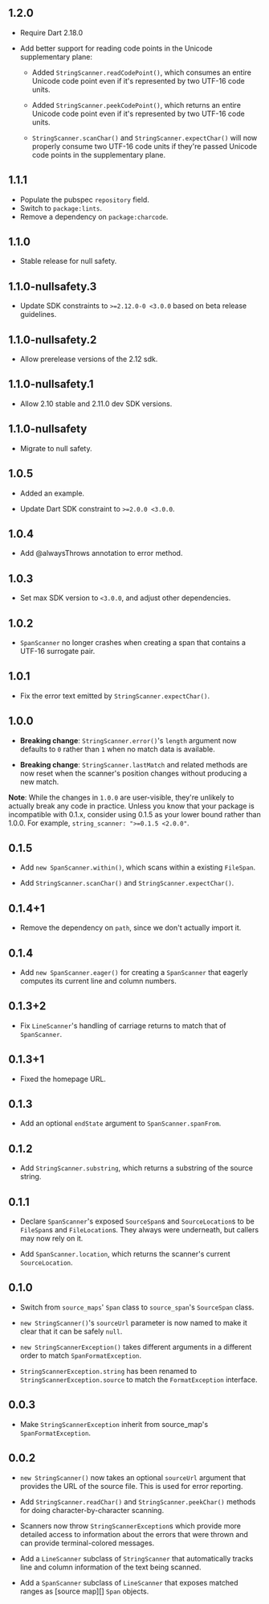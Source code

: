 ## 1.2.0

* Require Dart 2.18.0

* Add better support for reading code points in the Unicode supplementary plane:

  * Added `StringScanner.readCodePoint()`, which consumes an entire Unicode code
    point even if it's represented by two UTF-16 code units.

  * Added `StringScanner.peekCodePoint()`, which returns an entire Unicode code
    point even if it's represented by two UTF-16 code units.

  * `StringScanner.scanChar()` and `StringScanner.expectChar()` will now
    properly consume two UTF-16 code units if they're passed Unicode code points
    in the supplementary plane.

## 1.1.1

* Populate the pubspec `repository` field.
* Switch to `package:lints`.
* Remove a dependency on `package:charcode`.

## 1.1.0

* Stable release for null safety.

## 1.1.0-nullsafety.3

* Update SDK constraints to `>=2.12.0-0 <3.0.0` based on beta release
  guidelines.

## 1.1.0-nullsafety.2

* Allow prerelease versions of the 2.12 sdk.

## 1.1.0-nullsafety.1

- Allow 2.10 stable and 2.11.0 dev SDK versions.

## 1.1.0-nullsafety

- Migrate to null safety.

## 1.0.5

- Added an example.

- Update Dart SDK constraint to `>=2.0.0 <3.0.0`.

## 1.0.4

* Add @alwaysThrows annotation to error method.

## 1.0.3

* Set max SDK version to `<3.0.0`, and adjust other dependencies.

## 1.0.2

* `SpanScanner` no longer crashes when creating a span that contains a UTF-16
  surrogate pair.

## 1.0.1

* Fix the error text emitted by `StringScanner.expectChar()`.

## 1.0.0

* **Breaking change**: `StringScanner.error()`'s `length` argument now defaults
  to `0` rather than `1` when no match data is available.

* **Breaking change**: `StringScanner.lastMatch` and related methods are now
  reset when the scanner's position changes without producing a new match.

**Note**: While the changes in `1.0.0` are user-visible, they're unlikely to
actually break any code in practice. Unless you know that your package is
incompatible with 0.1.x, consider using 0.1.5 as your lower bound rather
than 1.0.0. For example, `string_scanner: ">=0.1.5 <2.0.0"`.

## 0.1.5

* Add `new SpanScanner.within()`, which scans within a existing `FileSpan`.

* Add `StringScanner.scanChar()` and `StringScanner.expectChar()`.

## 0.1.4+1

* Remove the dependency on `path`, since we don't actually import it.

## 0.1.4

* Add `new SpanScanner.eager()` for creating a `SpanScanner` that eagerly
  computes its current line and column numbers.

## 0.1.3+2

* Fix `LineScanner`'s handling of carriage returns to match that of
  `SpanScanner`.

## 0.1.3+1

* Fixed the homepage URL.

## 0.1.3

* Add an optional `endState` argument to `SpanScanner.spanFrom`.

## 0.1.2

* Add `StringScanner.substring`, which returns a substring of the source string.

## 0.1.1

* Declare `SpanScanner`'s exposed `SourceSpan`s and `SourceLocation`s to be
  `FileSpan`s and `FileLocation`s. They always were underneath, but callers may
  now rely on it.

* Add `SpanScanner.location`, which returns the scanner's current
  `SourceLocation`.

## 0.1.0

* Switch from `source_maps`' `Span` class to `source_span`'s `SourceSpan` class.

* `new StringScanner()`'s `sourceUrl` parameter is now named to make it clear
  that it can be safely `null`.

* `new StringScannerException()` takes different arguments in a different order
  to match `SpanFormatException`.

* `StringScannerException.string` has been renamed to
  `StringScannerException.source` to match the `FormatException` interface.

## 0.0.3

* Make `StringScannerException` inherit from source_map's `SpanFormatException`.

## 0.0.2

* `new StringScanner()` now takes an optional `sourceUrl` argument that provides
  the URL of the source file. This is used for error reporting.

* Add `StringScanner.readChar()` and `StringScanner.peekChar()` methods for
  doing character-by-character scanning.

* Scanners now throw `StringScannerException`s which provide more detailed
  access to information about the errors that were thrown and can provide
  terminal-colored messages.

* Add a `LineScanner` subclass of `StringScanner` that automatically tracks line
  and column information of the text being scanned.

* Add a `SpanScanner` subclass of `LineScanner` that exposes matched ranges as
  [source map][] `Span` objects.

[source_map]: https://pub.dev/packages/source_maps
